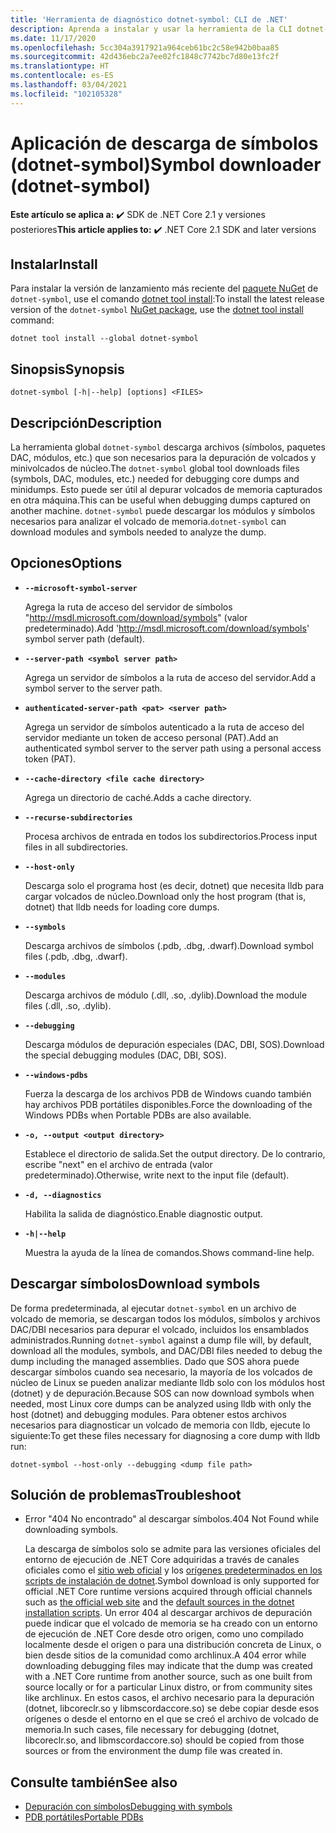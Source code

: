 ```yaml
---
title: 'Herramienta de diagnóstico dotnet-symbol: CLI de .NET'
description: Aprenda a instalar y usar la herramienta de la CLI dotnet-symbol para descargar los archivos necesarios para depurar minivolcados y volcados de memoria de .NET.
ms.date: 11/17/2020
ms.openlocfilehash: 5cc304a3917921a964ceb61bc2c58e942b0baa85
ms.sourcegitcommit: 42d436ebc2a7ee02fc1848c7742bc7d80e13fc2f
ms.translationtype: HT
ms.contentlocale: es-ES
ms.lasthandoff: 03/04/2021
ms.locfileid: "102105328"
---
```

# <a name="symbol-downloader-dotnet-symbol"></a><span data-ttu-id="3c934-103">Aplicación de descarga de símbolos (dotnet-symbol)</span><span class="sxs-lookup"><span data-stu-id="3c934-103">Symbol downloader (dotnet-symbol)</span></span>

<span data-ttu-id="3c934-104">**Este artículo se aplica a:** ✔️ SDK de .NET Core 2.1 y versiones posteriores</span><span class="sxs-lookup"><span data-stu-id="3c934-104">**This article applies to:** ✔️ .NET Core 2.1 SDK and later versions</span></span>

## <a name="install"></a><span data-ttu-id="3c934-105">Instalar</span><span class="sxs-lookup"><span data-stu-id="3c934-105">Install</span></span>

<span data-ttu-id="3c934-106">Para instalar la versión de lanzamiento más reciente del [paquete NuGet](https://www.nuget.org/packages/dotnet-symbol) de `dotnet-symbol`, use el comando [dotnet tool install](../tools/dotnet-tool-install.md):</span><span class="sxs-lookup"><span data-stu-id="3c934-106">To install the latest release version of the `dotnet-symbol` [NuGet package](https://www.nuget.org/packages/dotnet-symbol), use the [dotnet tool install](../tools/dotnet-tool-install.md) command:</span></span>

```dotnetcli
dotnet tool install --global dotnet-symbol
```

## <a name="synopsis"></a><span data-ttu-id="3c934-107">Sinopsis</span><span class="sxs-lookup"><span data-stu-id="3c934-107">Synopsis</span></span>

```console
dotnet-symbol [-h|--help] [options] <FILES>
```

## <a name="description"></a><span data-ttu-id="3c934-108">Descripción</span><span class="sxs-lookup"><span data-stu-id="3c934-108">Description</span></span>

<span data-ttu-id="3c934-109">La herramienta global `dotnet-symbol` descarga archivos (símbolos, paquetes DAC, módulos, etc.) que son necesarios para la depuración de volcados y minivolcados de núcleo.</span><span class="sxs-lookup"><span data-stu-id="3c934-109">The `dotnet-symbol` global tool downloads files (symbols, DAC, modules, etc.) needed for debugging core dumps and minidumps.</span></span> <span data-ttu-id="3c934-110">Esto puede ser útil al depurar volcados de memoria capturados en otra máquina.</span><span class="sxs-lookup"><span data-stu-id="3c934-110">This can be useful when debugging dumps captured on another machine.</span></span> <span data-ttu-id="3c934-111">`dotnet-symbol` puede descargar los módulos y símbolos necesarios para analizar el volcado de memoria.</span><span class="sxs-lookup"><span data-stu-id="3c934-111">`dotnet-symbol` can download modules and symbols needed to analyze the dump.</span></span>

## <a name="options"></a><span data-ttu-id="3c934-112">Opciones</span><span class="sxs-lookup"><span data-stu-id="3c934-112">Options</span></span>

- **`--microsoft-symbol-server`**

  <span data-ttu-id="3c934-113">Agrega la ruta de acceso del servidor de símbolos "http://msdl.microsoft.com/download/symbols" (valor predeterminado).</span><span class="sxs-lookup"><span data-stu-id="3c934-113">Add 'http://msdl.microsoft.com/download/symbols' symbol server path (default).</span></span>

- **`--server-path <symbol server path>`**

  <span data-ttu-id="3c934-114">Agrega un servidor de símbolos a la ruta de acceso del servidor.</span><span class="sxs-lookup"><span data-stu-id="3c934-114">Add a symbol server to the server path.</span></span>

- **`authenticated-server-path <pat> <server path>`**

  <span data-ttu-id="3c934-115">Agrega un servidor de símbolos autenticado a la ruta de acceso del servidor mediante un token de acceso personal (PAT).</span><span class="sxs-lookup"><span data-stu-id="3c934-115">Add an authenticated symbol server to the server path using a personal access token (PAT).</span></span>

- **`--cache-directory <file cache directory>`**

  <span data-ttu-id="3c934-116">Agrega un directorio de caché.</span><span class="sxs-lookup"><span data-stu-id="3c934-116">Adds a cache directory.</span></span>

- **`--recurse-subdirectories`**

  <span data-ttu-id="3c934-117">Procesa archivos de entrada en todos los subdirectorios.</span><span class="sxs-lookup"><span data-stu-id="3c934-117">Process input files in all subdirectories.</span></span>

- **`--host-only`**

  <span data-ttu-id="3c934-118">Descarga solo el programa host (es decir, dotnet) que necesita lldb para cargar volcados de núcleo.</span><span class="sxs-lookup"><span data-stu-id="3c934-118">Download only the host program (that is, dotnet) that lldb needs for loading core dumps.</span></span>

- **`--symbols`**

  <span data-ttu-id="3c934-119">Descarga archivos de símbolos (.pdb, .dbg, .dwarf).</span><span class="sxs-lookup"><span data-stu-id="3c934-119">Download symbol files (.pdb, .dbg, .dwarf).</span></span>

- **`--modules`**

  <span data-ttu-id="3c934-120">Descarga archivos de módulo (.dll, .so, .dylib).</span><span class="sxs-lookup"><span data-stu-id="3c934-120">Download the module files (.dll, .so, .dylib).</span></span>

- **`--debugging`**

  <span data-ttu-id="3c934-121">Descarga módulos de depuración especiales (DAC, DBI, SOS).</span><span class="sxs-lookup"><span data-stu-id="3c934-121">Download the special debugging modules (DAC, DBI, SOS).</span></span>

- **`--windows-pdbs`**

  <span data-ttu-id="3c934-122">Fuerza la descarga de los archivos PDB de Windows cuando también hay archivos PDB portátiles disponibles.</span><span class="sxs-lookup"><span data-stu-id="3c934-122">Force the downloading of the Windows PDBs when Portable PDBs are also available.</span></span>

- **`-o, --output <output directory>`**

  <span data-ttu-id="3c934-123">Establece el directorio de salida.</span><span class="sxs-lookup"><span data-stu-id="3c934-123">Set the output directory.</span></span> <span data-ttu-id="3c934-124">De lo contrario, escribe "next" en el archivo de entrada (valor predeterminado).</span><span class="sxs-lookup"><span data-stu-id="3c934-124">Otherwise, write next to the input file (default).</span></span>

- **`-d, --diagnostics`**

  <span data-ttu-id="3c934-125">Habilita la salida de diagnóstico.</span><span class="sxs-lookup"><span data-stu-id="3c934-125">Enable diagnostic output.</span></span>

- **`-h|--help`**

  <span data-ttu-id="3c934-126">Muestra la ayuda de la línea de comandos.</span><span class="sxs-lookup"><span data-stu-id="3c934-126">Shows command-line help.</span></span>

## <a name="download-symbols"></a><span data-ttu-id="3c934-127">Descargar símbolos</span><span class="sxs-lookup"><span data-stu-id="3c934-127">Download symbols</span></span>

<span data-ttu-id="3c934-128">De forma predeterminada, al ejecutar `dotnet-symbol` en un archivo de volcado de memoria, se descargan todos los módulos, símbolos y archivos DAC/DBI necesarios para depurar el volcado, incluidos los ensamblados administrados.</span><span class="sxs-lookup"><span data-stu-id="3c934-128">Running `dotnet-symbol` against a dump file will, by default, download all the modules, symbols, and DAC/DBI files needed to debug the dump including the managed assemblies.</span></span> <span data-ttu-id="3c934-129">Dado que SOS ahora puede descargar símbolos cuando sea necesario, la mayoría de los volcados de núcleo de Linux se pueden analizar mediante lldb solo con los módulos host (dotnet) y de depuración.</span><span class="sxs-lookup"><span data-stu-id="3c934-129">Because SOS can now download symbols when needed, most Linux core dumps can be analyzed using lldb with only the host (dotnet) and debugging modules.</span></span> <span data-ttu-id="3c934-130">Para obtener estos archivos necesarios para diagnosticar un volcado de memoria con lldb, ejecute lo siguiente:</span><span class="sxs-lookup"><span data-stu-id="3c934-130">To get these files necessary for diagnosing a core dump with lldb run:</span></span>

```console
dotnet-symbol --host-only --debugging <dump file path>
```

## <a name="troubleshoot"></a><span data-ttu-id="3c934-131">Solución de problemas</span><span class="sxs-lookup"><span data-stu-id="3c934-131">Troubleshoot</span></span>

- <span data-ttu-id="3c934-132">Error "404 No encontrado" al descargar símbolos.</span><span class="sxs-lookup"><span data-stu-id="3c934-132">404 Not Found while downloading symbols.</span></span>

   <span data-ttu-id="3c934-133">La descarga de símbolos solo se admite para las versiones oficiales del entorno de ejecución de .NET Core adquiridas a través de canales oficiales como el [sitio web oficial](https://dotnet.microsoft.com/download/dotnet) y los [orígenes predeterminados en los scripts de instalación de dotnet](../tools/dotnet-install-script.md).</span><span class="sxs-lookup"><span data-stu-id="3c934-133">Symbol download is only supported for official .NET Core runtime versions acquired through official channels such as [the official web site](https://dotnet.microsoft.com/download/dotnet) and the [default sources in the dotnet installation scripts](../tools/dotnet-install-script.md).</span></span> <span data-ttu-id="3c934-134">Un error 404 al descargar archivos de depuración puede indicar que el volcado de memoria se ha creado con un entorno de ejecución de .NET Core desde otro origen, como uno compilado localmente desde el origen o para una distribución concreta de Linux, o bien desde sitios de la comunidad como archlinux.</span><span class="sxs-lookup"><span data-stu-id="3c934-134">A 404 error while downloading debugging files may indicate that the dump was created with a .NET Core runtime from another source, such as one built from source locally or for a particular Linux distro, or from community sites like archlinux.</span></span> <span data-ttu-id="3c934-135">En estos casos, el archivo necesario para la depuración (dotnet, libcoreclr.so y libmscordaccore.so) se debe copiar desde esos orígenes o desde el entorno en el que se creó el archivo de volcado de memoria.</span><span class="sxs-lookup"><span data-stu-id="3c934-135">In such cases, file necessary for debugging (dotnet, libcoreclr.so, and libmscordaccore.so) should be copied from those sources or from the environment the dump file was created in.</span></span>

## <a name="see-also"></a><span data-ttu-id="3c934-136">Consulte también</span><span class="sxs-lookup"><span data-stu-id="3c934-136">See also</span></span>

* [<span data-ttu-id="3c934-137">Depuración con símbolos</span><span class="sxs-lookup"><span data-stu-id="3c934-137">Debugging with symbols</span></span>](/windows/win32/dxtecharts/debugging-with-symbols)
* [<span data-ttu-id="3c934-138">PDB portátiles</span><span class="sxs-lookup"><span data-stu-id="3c934-138">Portable PDBs</span></span>](https://github.com/dotnet/core/blob/master/Documentation/diagnostics/portable_pdb.md)
